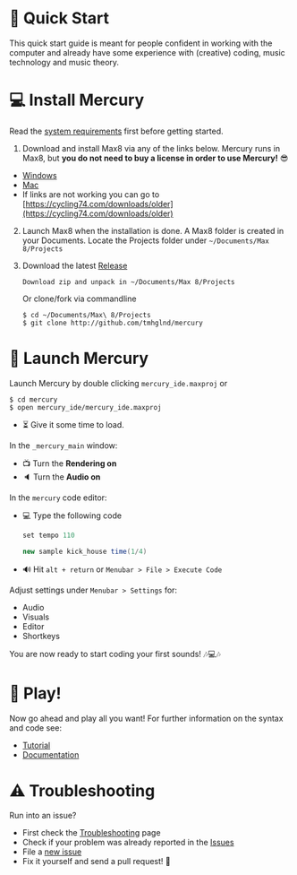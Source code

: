 # 🏃 Quick Start

This quick start guide is meant for people confident in working with the computer and already have some experience with (creative) coding, music technology and music theory.

# 💻 Install Mercury

Read the [system requirements](./../README.md#-system-requirements) first before getting started.

1. Download and install Max8 via any of the links below. Mercury runs in Max8, but **you do not need to buy a license in order to use Mercury!** 😎

- [Windows](https://akiaj5esl75o5wbdcv2a-maxmspjitter.s3.amazonaws.com/Max808_x64_190808.zip)
- [Mac](https://akiaj5esl75o5wbdcv2a-maxmspjitter.s3.amazonaws.com/Max808_190808.dmg)
- If links are not working you can go to [https://cycling74.com/downloads/older](https://cycling74.com/downloads/older)

2. Launch Max8 when the installation is done. A Max8 folder is created in your Documents. Locate the Projects folder under `~/Documents/Max 8/Projects`

3. Download the latest [Release](https://github.com/tmhglnd/mercury/releases)
	```
	Download zip and unpack in ~/Documents/Max 8/Projects
	```
	Or clone/fork via commandline
	```
	$ cd ~/Documents/Max\ 8/Projects
	$ git clone http://github.com/tmhglnd/mercury
	```

# 🚀 Launch Mercury

Launch Mercury by double clicking `mercury_ide.maxproj` or 

```
$ cd mercury
$ open mercury_ide/mercury_ide.maxproj
```

- ⏳ Give it some time to load.

In the `_mercury_main` window:

- 📺 Turn the **Rendering on**
- 🔈 Turn the **Audio on**

In the `mercury` code editor:

- 💻 Type the following code 

	```java
	set tempo 110

	new sample kick_house time(1/4)
	```

- 🔊 Hit `alt + return` or `Menubar > File > Execute Code`

Adjust settings under `Menubar > Settings` for:
- Audio
- Visuals
- Editor
- Shortkeys

You are now ready to start coding your first sounds! 🎶💻🎶

# 🎲 Play!

Now go ahead and play all you want! For further information on the syntax and code see:

- [Tutorial](/tutorial.md)
- [Documentation](./README.md) 

# ⚠ Troubleshooting

Run into an issue?

- First check the [Troubleshooting]() page
- Check if your problem was already reported in the [Issues](https://github.com/tmhglnd/mercury/issues)
- File a [new issue](https://github.com/tmhglnd/mercury/issues/new)
- Fix it yourself and send a pull request! :pray: